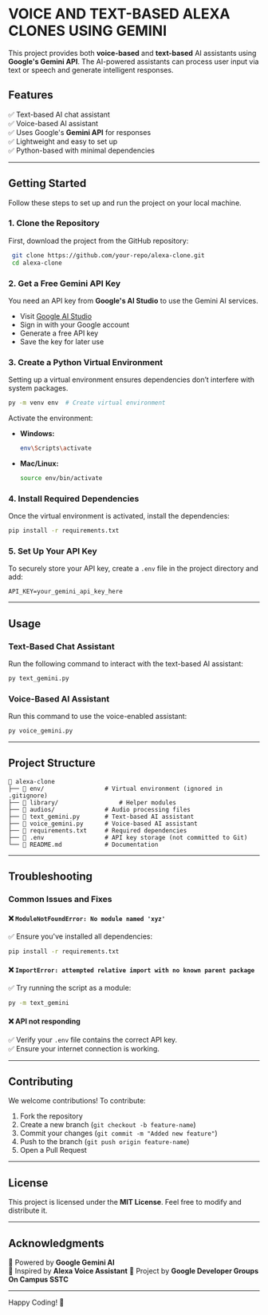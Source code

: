 # VOICE AND TEXT-BASED ALEXA CLONES USING GEMINI

This project provides both **voice-based** and **text-based** AI assistants using **Google's Gemini API**. The AI-powered assistants can process user input via text or speech and generate intelligent responses.

## **Features**

✅ Text-based AI chat assistant  
✅ Voice-based AI assistant  
✅ Uses Google's **Gemini API** for responses  
✅ Lightweight and easy to set up  
✅ Python-based with minimal dependencies

---

## **Getting Started**

Follow these steps to set up and run the project on your local machine.

### **1. Clone the Repository**

First, download the project from the GitHub repository:

```bash
 git clone https://github.com/your-repo/alexa-clone.git
 cd alexa-clone
```

### **2. Get a Free Gemini API Key**

You need an API key from **Google's AI Studio** to use the Gemini AI services.

- Visit [Google AI Studio](https://aistudio.google.com/)
- Sign in with your Google account
- Generate a free API key
- Save the key for later use

### **3. Create a Python Virtual Environment**

Setting up a virtual environment ensures dependencies don’t interfere with system packages.

```bash
py -m venv env  # Create virtual environment
```

Activate the environment:

- **Windows:**
  ```bash
  env\Scripts\activate
  ```
- **Mac/Linux:**
  ```bash
  source env/bin/activate
  ```

### **4. Install Required Dependencies**

Once the virtual environment is activated, install the dependencies:

```bash
pip install -r requirements.txt
```

### **5. Set Up Your API Key**

To securely store your API key, create a `.env` file in the project directory and add:

```plaintext
API_KEY=your_gemini_api_key_here
```

---

## **Usage**

### **Text-Based Chat Assistant**

Run the following command to interact with the text-based AI assistant:

```bash
py text_gemini.py
```

### **Voice-Based AI Assistant**

Run this command to use the voice-enabled assistant:

```bash
py voice_gemini.py
```

---

## **Project Structure**

```
📂 alexa-clone
├── 📂 env/                 # Virtual environment (ignored in .gitignore)
├── 📂 library/                 # Helper modules
├── 📂 audios/              # Audio processing files
├── 📜 text_gemini.py       # Text-based AI assistant
├── 📜 voice_gemini.py      # Voice-based AI assistant
├── 📜 requirements.txt     # Required dependencies
├── 📜 .env                 # API key storage (not committed to Git)
└── 📜 README.md            # Documentation
```

---

## **Troubleshooting**

### **Common Issues and Fixes**

#### ❌ `ModuleNotFoundError: No module named 'xyz'`

✅ Ensure you've installed all dependencies:

```bash
pip install -r requirements.txt
```

#### ❌ `ImportError: attempted relative import with no known parent package`

✅ Try running the script as a module:

```bash
py -m text_gemini
```

#### ❌ API not responding

✅ Verify your `.env` file contains the correct API key.  
✅ Ensure your internet connection is working.

---

## **Contributing**

We welcome contributions! To contribute:

1. Fork the repository
2. Create a new branch (`git checkout -b feature-name`)
3. Commit your changes (`git commit -m "Added new feature"`)
4. Push to the branch (`git push origin feature-name`)
5. Open a Pull Request

---

## **License**

This project is licensed under the **MIT License**. Feel free to modify and distribute it.

---

## **Acknowledgments**

🔹 Powered by **Google Gemini AI**  
🔹 Inspired by **Alexa Voice Assistant**
🔹 Project by **Google Developer Groups On Campus SSTC**

---

Happy Coding! 🚀
